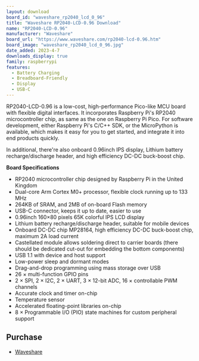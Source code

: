 ```yaml
---
layout: download
board_id: "waveshare_rp2040_lcd_0_96"
title: "Waveshare RP2040-LCD-0.96 Download"
name: "RP2040-LCD-0.96"
manufacturer: "Waveshare"
board_url: "https://www.waveshare.com/rp2040-lcd-0.96.htm"
board_image: "waveshare_rp2040_lcd_0_96.jpg"
date_added: 2023-4-7
downloads_display: true
family: raspberrypi
features:
  - Battery Charging
  - Breadboard-Friendly
  - Display
  - USB-C
---
```


RP2040-LCD-0.96 is a low-cost, high-performance Pico-like MCU board with flexible digital interfaces. It incorporates Raspberry Pi's RP2040 microcontroller chip, as same as the one on Raspberry Pi Pico. For software development, either Raspberry Pi's C/C++ SDK, or the MicroPython is available, which makes it easy for you to get started, and integrate it into end products quickly.

In additional, there're also onboard 0.96inch IPS display, Lithium battery recharge/discharge header, and high efficiency DC-DC buck-boost chip.

**Board Specifications**
- RP2040 microcontroller chip designed by Raspberry Pi in the United Kingdom
- Dual-core Arm Cortex M0+ processor, flexible clock running up to 133 MHz
- 264KB of SRAM, and 2MB of on-board Flash memory
- USB-C connector, keeps it up to date, easier to use
- 0.96inch 160×80 pixels 65K colorful IPS LCD display
- Lithium battery recharge/discharge header, suitable for mobile devices
- Onboard DC-DC chip MP28164, high efficiency DC-DC buck-boost chip, maximum 2A load current
- Castellated module allows soldering direct to carrier boards (there should be dedicated cut-out for embedding the bottom components)
- USB 1.1 with device and host support
- Low-power sleep and dormant modes
- Drag-and-drop programming using mass storage over USB
- 26 × multi-function GPIO pins
- 2 × SPI, 2 × I2C, 2 × UART, 3 × 12-bit ADC, 16 × controllable PWM channels
- Accurate clock and timer on-chip
- Temperature sensor
- Accelerated floating-point libraries on-chip
- 8 × Programmable I/O (PIO) state machines for custom peripheral support

## Purchase
* [Waveshare](https://www.waveshare.com/rp2040-lcd-0.96.htm)
